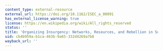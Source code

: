 ```yaml
---
content_type: external-resource
external_url: https://doi.org/10.1162/ISEC_a_00091
has_external_license_warning: true
license: https://en.wikipedia.org/wiki/All_rights_reserved
status: ''
title: 'Organizing Insurgency: Networks, Resources, and Rebellion in South Asia'
uid: cb4b959a-b1ca-463b-9a65-332d4269a7b8
wayback_url: ''
---
```

